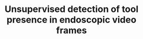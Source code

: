 ---
layout: post
title: Unsupervised detection of tool presence in endoscopic video frames
categories: [research]
tags: vae
excerpt: A summary post about my research project
---